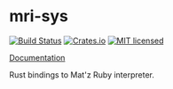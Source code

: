 # mri-sys

[![Build Status](https://travis-ci.org/dylanmckay/mri-sys.svg)](https://travis-ci.org/dylanmckay/mri-sys)
[![Crates.io](https://img.shields.io/crates/v/mri-sys.svg)]()
[![MIT licensed](https://img.shields.io/badge/license-MIT-blue.svg)](./LICENSE)

[Documentation](https://docs.rs/mri-sys)

Rust bindings to Mat'z Ruby interpreter.

